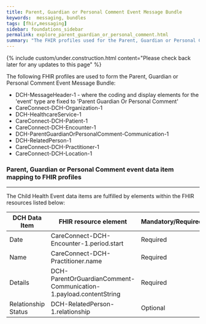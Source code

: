 ```yaml
---
title: Parent, Guardian or Personal Comment Event Message Bundle
keywords:  messaging, bundles
tags: [fhir,messaging]
sidebar: foundations_sidebar
permalink: explore_parent_guardian_or_personal_comment.html
summary: "The FHIR profiles used for the Parent, Guardian or Personal Comment Event Message Bundle"
---
```

{% include custom/under.construction.html content="Please check back later for any updates to this page" %}

The following FHIR profiles are used to form the Parent, Guardian or Personal Comment Event Message Bundle:

- DCH-MessageHeader-1 - where the coding and display elements for the 'event' type are fixed to  'Parent Guardian Or Personal Comment'
- CareConnect-DCH-Organization-1
- DCH-HealthcareService-1
- CareConnect-DCH-Patient-1
- CareConnect-DCH-Encounter-1
- DCH-ParentGuardianOrPersonalComment-Communication-1
- DCH-RelatedPerson-1
- CareConnect-DCH-Practitioner-1
- CareConnect-DCH-Location-1

### Parent, Guardian or Personal Comment event data item mapping to FHIR profiles ###
----------
The Child Health Event data items are fulfilled by elements within the FHIR resources listed below:

| DCH Data Item       | FHIR resource element                     | Mandatory/Required/Optional |
|---------------------|-------------------------------------------|-----------------------------|
| Date                | CareConnect-DCH-Encounter-1.period.start  | Required                    |
| Name                | CareConnect-DCH-Practitioner.name         | Required                    |
| Details             | DCH-ParentOrGuardianComment-Communication-1.payload.contentString | Required                    |
| Relationship Status | DCH-RelatedPerson-1.relationship          | Optional                    |



